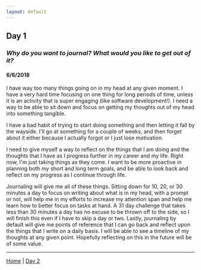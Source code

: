 ```yaml
---
layout: default
---
```


## Day 1
### *Why do you want to journal? What would you like to get out of it?*
#### 6/6/2018

I have way too many things going on in my head at any given moment. I have a very hard time focusing on one thing for long periods of time, unless it is an activity that is super engaging (like software development!). I need a way to be able to sit down and focus on getting my thoughts out of my head into something tangible.

I have a bad habit of trying to start doing something and then letting it fall by the wayside. I'll go at something for a couple of weeks, and then forget about it either because I actually forgot or I just lose motivation.

I need to give myself a way to reflect on the things that I am doing and the thoughts that I have as I progress further in my career and my life. Right now, I'm just taking things as they come. I want to be more proactive in planning both my short and long term goals, and be able to look back and reflect on my progress as I continue through life.

Journaling will give me all of these things. Sitting down for 10, 20, or 30 minutes a day to focus on writing about what is in my head, with a prompt or not, will help me in my efforts to increase my attention span and help me learn how to better focus on tasks at hand. A 31 day challenge that takes less than 30 minutes a day has no excuse to be thrown off to the side, so I will finish this even if I have to skip a day or two. Lastly, journaling by default will give me points of reference that I can go back and reflect upon the things that I write on a daily basis. I will be able to see a timeline of my thoughts at any given point. Hopefully reflecting on this in the future will be of some value.

---
[Home](./) | [Day 2](.day-2)